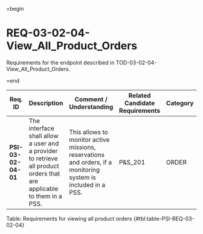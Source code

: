 =begin

# REQ-03-02-04-View_All_Product_Orders

Requirements for the endpoint described in TOD-03-02-04-View_All_Product_Orders.

=end

| Req. ID                        | Description                         | Comment / Understanding                  | Related Candidate Requirements | Category                       |
| ------------------------------ | ----------------------------------- | ---------------------------------------- | ------------------------------ | ------------------------------ |
| __PSI-03-02-04-01__ | The interface shall allow a user and a provider to retrieve all product orders that are applicable to them in a PSS. | This allows to monitor active missions, reservations and orders, if a monitoring system is included in a PSS. | P&S_201                        | ORDER    |

Table: Requirements for viewing all product orders {#tbl:table-PSI-REQ-03-02-04}
